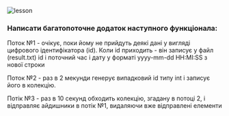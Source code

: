 ![lesson](https://img.shields.io/badge/hw__adv-09-green)

### Написати багатопоточне додаток наступного функціонала:

Поток №1 - очікує, поки йому не прийдуть деякі дані у вигляді цифрового ідентифікатора (id). Коли id приходить - він записує у файл (result.txt) id і поточний час і дату у форматі yyyy-mm-dd HH:MI:SS з нової строки

Поток №2 - раз в 2 мекунди генерує випадковий id типу int і записує його в колекцію.

Потік №3 - раз в 10 секунд обходить колекцію, згадану в потоці 2, і відправляє айдишники в потік №1, видаляючи вже відправлені елементи